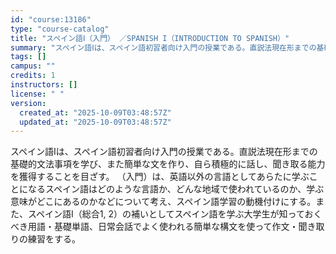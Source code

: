 ```yaml
---
id: "course:13186"
type: "course-catalog"
title: "スペイン語Ⅰ（入門） ／SPANISH I（INTRODUCTION TO SPANISH）"
summary: "スペイン語Ⅰは、スペイン語初習者向け入門の授業である。直説法現在形までの基礎的文法事項を学び、また簡単な文を作り、自ら積極的に話し、聞き取る能力を獲得することを目ざす。 （入門）は、英語以外の言語としてあらたに学ぶことになるスペイン語はどの…"
tags: []
campus: ""
credits: 1
instructors: []
license: " "
version:
  created_at: "2025-10-09T03:48:57Z"
  updated_at: "2025-10-09T03:48:57Z"
---
```


スペイン語Ⅰは、スペイン語初習者向け入門の授業である。直説法現在形までの基礎的文法事項を学び、また簡単な文を作り、自ら積極的に話し、聞き取る能力を獲得することを目ざす。 （入門）は、英語以外の言語としてあらたに学ぶことになるスペイン語はどのような言語か、どんな地域で使われているのか、学ぶ意味がどこにあるのかなどについて考え、スペイン語学習の動機付けにする。また、スペイン語Ⅰ（総合1, 2）の補いとしてスペイン語を学ぶ大学生が知っておくべき用語・基礎単語、日常会話でよく使われる簡単な構文を使って作文・聞き取りの練習をする。

